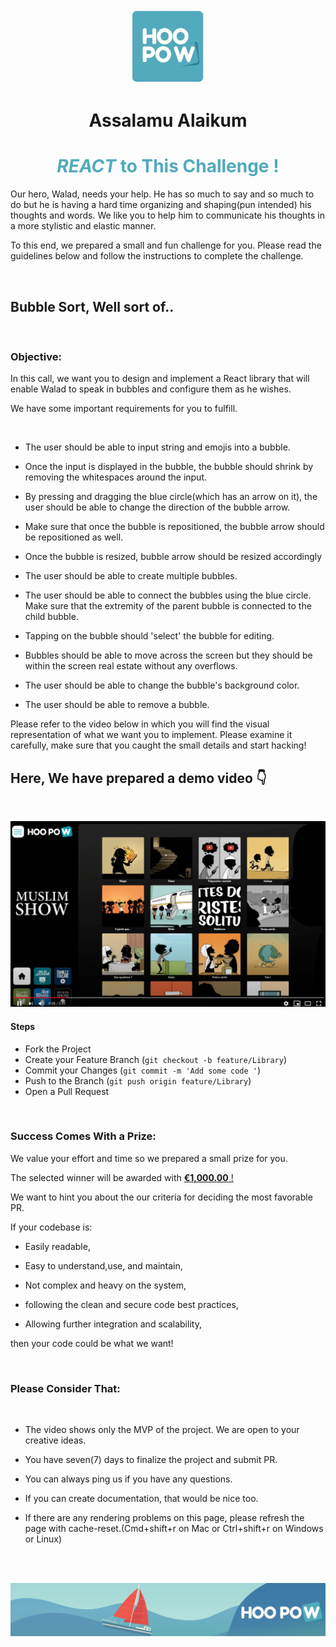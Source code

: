 
<br />
<p align="center">
  <a href="#">
<img src="banners/top.jpeg" alt="Logo" width="120" height="120">  </a>
</p>




<!-- PROJECT LOGO -->
<h1 align="center">
  Assalamu Alaikum
</h1>

<h1 align="center"  style="color:#51AABC">
  <span style="font-style:italic" >REACT</span>  to This Challenge !
</h1>


<!-- PROJECT DESCRIPTION -->

Our hero, Walad, needs your help. He has so much to say and so much to do but he is having a hard time organizing and shaping(pun intended) his thoughts and words. We like you to help him to communicate his thoughts in a more stylistic and elastic manner.

To this end, we prepared a small and fun challenge for you. Please read the guidelines below and follow the instructions to complete the challenge.

<br />

## **Bubble Sort, Well sort of..**

<br />

### **Objective:**

In this call, we want you to design and implement a React library that will enable Walad to speak in bubbles and configure them as he wishes.

We have some important requirements for you to fulfill.
  
</br>

- The user should be able to input string and emojis into a bubble.
> 
- Once the input is displayed in the bubble, the bubble should shrink by removing the whitespaces around the input.
> 
- By pressing and dragging the blue circle(which has an arrow on it), the user should be able to change the direction of the bubble arrow.

-  Make sure that once the bubble is repositioned, the bubble arrow should be repositioned as well.
- Once the bubble is resized, bubble arrow should be resized accordingly 
> 
- The user should be able to create multiple bubbles.
> 
- The user should be able to connect the bubbles using the blue circle. Make sure that the extremity of the parent bubble is connected to the child bubble.
> 
- Tapping on the bubble should 'select' the bubble for editing.
> 
- Bubbles should be able to move across the screen but they should be within the screen real estate without any overflows.
> 
- The user should be able to change the bubble's background color.
> 
- The user should be able to remove a bubble.



Please refer to the video below in which you will find the visual representation of what we want you to implement. Please examine it carefully, make sure that you caught the small details and start hacking! 

##  Here, We have prepared a demo video  👇
<br />


[![Check the Demo!](banners/ss.png)](https://www.youtube.com/watch?v=5SOiL_jkzBg "Muslim Show Video Demonstration")


#### **Steps**
- Fork the Project
- Create your Feature Branch (`git checkout -b feature/Library`)
- Commit your Changes (`git commit -m 'Add some code '`)
- Push to the Branch (`git push origin feature/Library`)
- Open a Pull Request


<br />


### **Success Comes With a Prize:**

We value your effort and time so we prepared a small prize for you. 

The selected winner will be awarded with  <ins>**€1,000.00** ! </ins>

We want to hint you about the our criteria for deciding the most favorable PR.

If your codebase is: 

- Easily readable,
>
- Easy to understand,use, and maintain,
>
- Not complex and heavy on the system,
> 
- following the clean and secure code best practices,
>
- Allowing further integration and scalability,

then your code could be what we want!




<br />

### **Please Consider That:**

<br />

- The video shows only the MVP of the project. We are open to your creative ideas.
> 
-  You have seven(7) days to finalize the project and submit PR.
> 
- You can always ping us if you have any questions.
> 
- If you can create documentation, that would be nice too.
> 
- If there are any rendering problems on this page, please refresh the page with cache-reset.(Cmd+shift+r on Mac or Ctrl+shift+r on Windows or Linux)

<br />
<br />



![banner](banners/bottom.jpeg)

